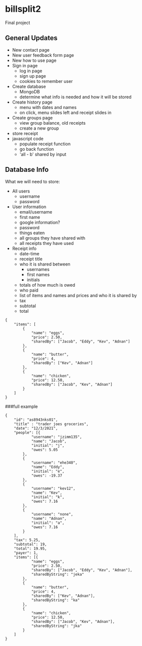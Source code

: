 # billsplit2
Final project
## General Updates
- New contact page
- New user feedback form page
- New how to use page
- Sign in page
  - log in page
  - sign up page
  - cookies to remember user
- Create database
  - MongoDB
  - determine what info is needed and how it will be stored
- Create history page
  - menu with dates and names
  - on click, menu slides left and receipt slides in
- Create groups page
  - view group balance, old receipts
  - create a new group
- store receipt
- javascript code
  - populate receipt function
  - go back function
  - 'all - b' shared by input

## Database Info
What we will need to store:
- All users
  - username
  - password
- User information
  - email/username
  - first name
  - google information?
  - password
  - things eaten
  - all groups they have shared with
  - all receipts they have used
- Receipt info
  - date-time
  - receipt title
  - who it is shared between
    - usernames
    - first names
    - initials
  - totals of how much is owed
  - who paid
  - list of items and names and prices and who it is shared by
  - tax
  - subtotal
  - total
 
```
{
	"items": [
	  	{
			"name": "eggs",
			"price": 2.50,
			"sharedBy": ["Jacob", "Eddy", "Kev", "Adnan"]
		},
		{
			"name": "butter",
			"price": 4,
			"sharedBy": ["Kev", "Adnan"]
		},
		{
			"name": "chicken",
			"price": 12.50,
			"sharedBy": ["Jacob", "Kev", "Adnan"]
		}
	]
}
```
###full example 
```
{
	"id": "as8943nks01",
	"title" : "trader joes groceries",
	"date": "12/3/2021",
	"people": [{
			"username": "jzimm135",
			"name": "Jacob",
			"initial": "j",
			"owes": 5.05
		},
		{
			"username": "ehe340",
			"name": "Eddy",
			"initial": "e",
			"owes": -19.37
		},
		{
			"username": "kev12",
			"name": "Kev",
			"initial": "k",
			"owes": 7.16
		},
		{
			"username": "none",
			"name": "Adnan",
			"initial": "a",
			"owes": 7.16
		}
	],
	"tax": 5.25,
	"subtotal": 19,
	"total": 19.95,
	"payer": 1,
	"items": [{
			"name": "eggs",
			"price": 2.50,
			"sharedBy": ["Jacob", "Eddy", "Kev", "Adnan"],
			"sharedByString": "jeka"
		},
		{
			"name": "butter",
			"price": 4,
			"sharedBy": ["Kev", "Adnan"],
			"sharedByString": "ka"
		},
		{
			"name": "chicken",
			"price": 12.50,
			"sharedBy": ["Jacob", "Kev", "Adnan"],
			"sharedByString": "jka"
		}
	]
}
```
